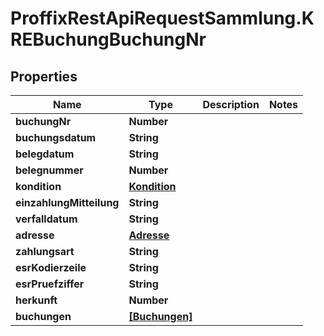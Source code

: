 # ProffixRestApiRequestSammlung.KREBuchungBuchungNr

## Properties
Name | Type | Description | Notes
------------ | ------------- | ------------- | -------------
**buchungNr** | **Number** |  | 
**buchungsdatum** | **String** |  | 
**belegdatum** | **String** |  | 
**belegnummer** | **Number** |  | 
**kondition** | [**Kondition**](Kondition.md) |  | 
**einzahlungMitteilung** | **String** |  | 
**verfalldatum** | **String** |  | 
**adresse** | [**Adresse**](Adresse.md) |  | 
**zahlungsart** | **String** |  | 
**esrKodierzeile** | **String** |  | 
**esrPruefziffer** | **String** |  | 
**herkunft** | **Number** |  | 
**buchungen** | [**[Buchungen]**](Buchungen.md) |  | 


